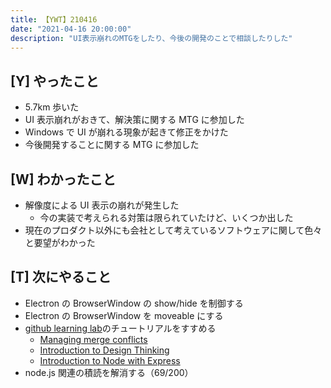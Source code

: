 ```yaml
---
title: 【YWT】210416
date: "2021-04-16 20:00:00"
description: "UI表示崩れのMTGをしたり、今後の開発のことで相談したりした"
---
```


## [Y] やったこと

- 5.7km 歩いた
- UI 表示崩れがおきて、解決策に関する MTG に参加した
- Windows で UI が崩れる現象が起きて修正をかけた
- 今後開発することに関する MTG に参加した

## [W] わかったこと

- 解像度による UI 表示の崩れが発生した
  - 今の実装で考えられる対策は限られていたけど、いくつか出した
- 現在のプロダクト以外にも会社として考えているソフトウェアに関して色々と要望がわかった

## [T] 次にやること

- Electron の BrowserWindow の show/hide を制御する
- Electron の BrowserWindow を moveable にする
- [github learning lab](https://lab.github.com/githubtraining)のチュートリアルをすすめる
  - [Managing merge conflicts](https://lab.github.com/githubtraining/managing-merge-conflicts)
  - [Introduction to Design Thinking](https://lab.github.com/githubtraining/introduction-to-design-thinking)
  - [Introduction to Node with Express](https://lab.github.com/everydeveloper/introduction-to-node-with-express)
- node.js 関連の積読を解消する（69/200）

<!-- https://twitter.com/camomile_cafe/status/1383051413501014016?s=20 -->
